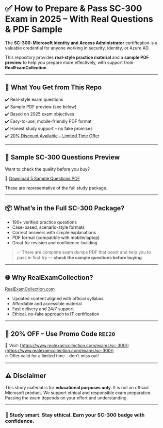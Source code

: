 # ✅ How to Prepare & Pass SC-300 Exam in 2025 – With Real Questions & PDF Sample

The **SC-300: Microsoft Identity and Access Administrator** certification is a valuable credential for anyone working in security, identity, or Azure AD.

This repository provides **real-style practice material** and a **sample PDF preview** to help you prepare more effectively, with support from **RealExamCollection**.

---

## 🧠 What You Get from This Repo

✔️ Real-style exam questions  
✔️ Sample PDF preview (see below)  
✔️ Based on 2025 exam objectives  
✔️ Easy-to-use, mobile-friendly PDF format  
✔️ Honest study support – no fake promises  
✔️ [20% Discount Available – Limited Time Offer](https://www.realexamcollection.com/exams/sc-300/)

---

## 📎 Sample SC-300 Questions Preview

Want to check the quality before you buy?

📄 [Download 5 Sample Questions PDF](./SC-300-Sample-Questions.pdf)

These are representative of the full study package.

---

## 📦 What’s in the Full SC-300 Package?

- 190+ verified practice questions  
- Case-based, scenario-style formats  
- Correct answers with simple explanations  
- PDF format (compatible with mobile/laptop)  
- Great for revision and confidence-building  

> ✅ There are complete exam dumps PDF that boost and help you to pass in first try — **check the sample questions before buying**.

---

## 🌐 Why RealExamCollection?

[RealExamCollection.com](https://www.realexamcollection.com)

- Updated content aligned with official syllabus  
- Affordable and accessible material  
- Fast delivery and 24/7 support  
- Ethical, no-fake approach to IT certification

---

## 💸 20% OFF – Use Promo Code `REC20`

🎯 Visit: [https://www.realexamcollection.com/exams/sc-300/](https://www.realexamcollection.com/exams/sc-300/)  
🔥 Offer valid for a limited time – don't miss out!

---

## ⚠️ Disclaimer

This study material is for **educational purposes only**. It is not an official Microsoft product. We support ethical and responsible exam preparation. Passing the exam depends on your effort and understanding.

---

### 🔐 Study smart. Stay ethical. Earn your SC-300 badge with confidence.
